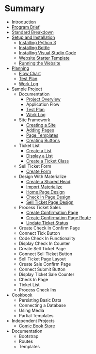 # Summary

* [Introduction](README.md)
* [Program Brief](program_brief.md)
* [Standard Breakdown](standard_breakdown.md)
* [Setup and Installation](setup_and_installation.md)
   * [Installing Python 3](setup-and-installation/installing_python_3.md)
   * [Installing Bottle](setup-and-installation/installing_bottle.md)
   * [Installing Visual Studio Code](installing-vs-code.md)
   * [Website Starter Template](setup-and-installation/website_starter_template.md)
   * [Running the Website](setup-and-installation/running_the_website.md)
* [Planning](planning.md)
   * [Flow Chart](flow_chart.md)
   * [Test Plan](test_plan.md)
   * [Work Log](dailylog_md.md)
* [Sample Project](example-website.md)
   * Documentation
       * [Project Overview](project-overview.md)
       * Application Flow
       * [Test Plan](test-plan.md)
       * [Work Log](work-log.md)
   * Site Framework
       * [Creating a Site](creating-a-site.md)
       * [Adding Pages](adding-pages.md)
       * [Page Templates](page-templates.md)
       * [Creating Buttons](creating-buttons.md)
   * Ticket List
       * [Create a List](create-a-list.md)
       * [Display a List](display-a-list.md)
       * [Create a Ticket Class](create-a-ticket-class.md)
   * Sell Ticket Form
       * [Create Form](create-form.md)
   * Design With Materialize
       * [Create a Shared Head](create-a-shared-head.md)
       * [Import Materialize](import-materialize.md)
       * [Home Page Design](home-page-design.md)
       * [Check In Page Design](check-in-page-design.md)
       * [Sell Ticket Page Design](sell-ticket-page-design.md)
   * Process Ticket Sales
       * [Create Confirmation Page](create-confirmation-page.md)
       * [Create Confirmation Page Route](create-confirmation-page-route.md)
       * [Update Ticket Status](update-ticket-status.md)
   * Create Check In Confirm Page
   * Connect Tick Button
   * Code Check In Functionality
   * Display Check In Counter
   * Create Sell Ticket Page
   * Connect Sell Ticket Button
   * Sell Ticket Page Layout
   * Create Sale Confirm Page
   * Connect Submit Button
   * Display Ticket Sale Counter
   * Check In Page
   * Ticket List
   * Process Check Ins
* Cookbook
   * Persisting Basic Data
   * Connecting a Database
   * Using Media
   * Partial Templates
* Independent Projects
   * [Comic Book Store](comic_book_store.md)
* Documentation
   * Bootstrap
   * Routes
   * Templates

